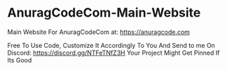 # AnuragCodeCom-Main-Website
Main Website For AnuragCodeCom at: https://anuragcode.com

Free To Use Code, Customize It Accordingly To You And Send to me On Discord: https://discord.gg/NTFeTNfZ3H
Your Project Might Get Pinned If Its Good
